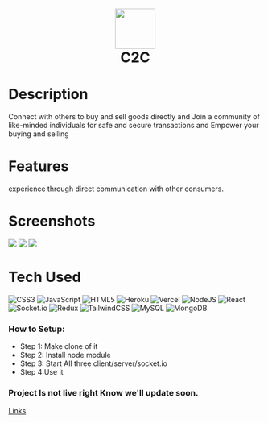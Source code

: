 <div align="center">
      <h1> <img src="https://github.com/mud1tx/Consumer/blob/master/client/src/assets/company-logo.png" width="80px"><br/>C2C</h1>
</div>


# Description
Connect with others to buy and sell goods directly and Join a community of like-minded individuals for safe and secure transactions and Empower your buying and selling 

# Features
experience through direct communication with other consumers.

# Screenshots
 <img src="https://github.com/AmanTrivedi1/Aman.Portfolio/blob/main/src/images/Screenshot_20230207_093833.png"> <img src="https://github.com/AmanTrivedi1/Aman.Portfolio/blob/main/src/images/Screenshot_20230207_093809.png"> <img src="https://github.com/AmanTrivedi1/Aman.Portfolio/blob/main/src/images/Screenshot_20230207_093906.png">
# Tech Used
 ![CSS3](https://img.shields.io/badge/css3-%231572B6.svg?style=for-the-badge&logo=css3&logoColor=white) ![JavaScript](https://img.shields.io/badge/javascript-%23323330.svg?style=for-the-badge&logo=javascript&logoColor=%23F7DF1E) ![HTML5](https://img.shields.io/badge/html5-%23E34F26.svg?style=for-the-badge&logo=html5&logoColor=white) ![Heroku](https://img.shields.io/badge/heroku-%23430098.svg?style=for-the-badge&logo=heroku&logoColor=white) ![Vercel](https://img.shields.io/badge/vercel-%23000000.svg?style=for-the-badge&logo=vercel&logoColor=white) ![NodeJS](https://img.shields.io/badge/node.js-6DA55F?style=for-the-badge&logo=node.js&logoColor=white) ![React](https://img.shields.io/badge/react-%2320232a.svg?style=for-the-badge&logo=react&logoColor=%2361DAFB) ![Socket.io](https://img.shields.io/badge/Socket.io-black?style=for-the-badge&logo=socket.io&badgeColor=010101) ![Redux](https://img.shields.io/badge/redux-%23593d88.svg?style=for-the-badge&logo=redux&logoColor=white) ![TailwindCSS](https://img.shields.io/badge/tailwindcss-%2338B2AC.svg?style=for-the-badge&logo=tailwind-css&logoColor=white) ![MySQL](https://img.shields.io/badge/mysql-%2300f.svg?style=for-the-badge&logo=mysql&logoColor=white) ![MongoDB](https://img.shields.io/badge/MongoDB-%234ea94b.svg?style=for-the-badge&logo=mongodb&logoColor=white)

### How to Setup:
- Step 1: Make clone of it
- Step 2: Install node module
- Step 3: Start All three client/server/socket.io
- Step 4:Use it


### Project Is not live right Know we'll update soon.
[Links]()
 


      

    
